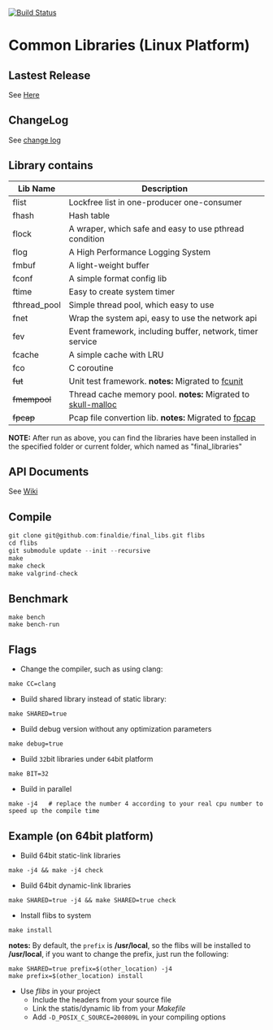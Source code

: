 [![Build Status](https://travis-ci.org/finaldie/final_libs.svg?branch=0.9)](https://travis-ci.org/finaldie/final_libs)

Common Libraries (Linux Platform)
=========================================

## Lastest Release
See [Here][1]

## ChangeLog
See [change log](ChangeLog.md)

## Library contains
Lib Name | Description |
---------|-------------|
flist    | Lockfree list in one-producer one-consumer |
fhash    | Hash table |
flock    | A wraper, which safe and easy to use pthread condition |
flog     | A High Performance Logging System |
fmbuf    | A light-weight buffer |
fconf    | A simple format config lib |
ftime    | Easy to create system timer |
fthread_pool | Simple thread pool, which easy to use |
fnet     | Wrap the system api, easy to use the network api |
fev      | Event framework, including buffer, network, timer service |
fcache   | A simple cache with LRU |
fco      | C coroutine |
~~fut~~  | Unit test framework. **notes:** Migrated to [fcunit][4] |
~~fmempool~~ | Thread cache memory pool. **notes:** Migrated to [skull-malloc][2] |
~~fpcap~~| Pcap file convertion lib. **notes:** Migrated to [fpcap][3] |

**NOTE:** After run as above, you can find the libraries have been installed in the specified folder or current folder, which named as "final_libraries"

## API Documents
See [Wiki][1]

## Compile
```c
git clone git@github.com:finaldie/final_libs.git flibs
cd flibs
git submodule update --init --recursive
make
make check
make valgrind-check
```

## Benchmark
```
make bench
make bench-run
```

## Flags
* Change the compiler, such as using clang:
```
make CC=clang
```
* Build shared library instead of static library:
```
make SHARED=true
```
* Build debug version without any optimization parameters
```
make debug=true
```
* Build `32`bit libraries under `64`bit platform
```
make BIT=32
```
* Build in parallel
```
make -j4   # replace the number 4 according to your real cpu number to speed up the compile time
```

## Example (on 64bit platform)
* Build 64bit static-link libraries
```
make -j4 && make -j4 check
```
* Build 64bit dynamic-link libraries
```
make SHARED=true -j4 && make SHARED=true check
```
* Install flibs to system
```
make install
```
**notes:** By default, the `prefix` is **/usr/local**, so the flibs will be installed to **/usr/local**, if you want to change the prefix, just run the following:
```
make SHARED=true prefix=$(other_location) -j4
make prefix=$(other_location) install
```

* Use _flibs_ in your project
  * Include the headers from your source file
  * Link the statis/dynamic lib from your _Makefile_
  * Add `-D_POSIX_C_SOURCE=200809L` in your compiling options

[1]: https://github.com/finaldie/final_libs/wiki
[2]: https://github.com/finaldie/skull-malloc
[3]: https://github.com/finaldie/fpcap
[4]: https://github.com/finaldie/fcunit
